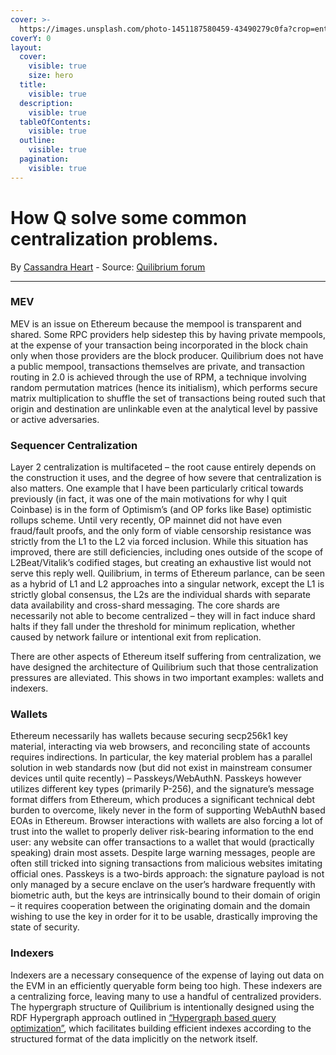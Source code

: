 ```yaml
---
cover: >-
  https://images.unsplash.com/photo-1451187580459-43490279c0fa?crop=entropy&cs=srgb&fm=jpg&ixid=M3wxOTcwMjR8MHwxfHNlYXJjaHwyfHxuZXR3b3JrfGVufDB8fHx8MTcxODcxNDEwNHww&ixlib=rb-4.0.3&q=85
coverY: 0
layout:
  cover:
    visible: true
    size: hero
  title:
    visible: true
  description:
    visible: true
  tableOfContents:
    visible: true
  outline:
    visible: true
  pagination:
    visible: true
---
```


# How Q solve some common centralization problems.

By [Cassandra Heart](https://quilibrium.discourse.group/u/cassie/summary) - Source: [Quilibrium forum](https://quilibrium.discourse.group/t/why-quilibrium-is-a-big-deal/17/4?u=lamat)

***

### **MEV**

MEV is an issue on Ethereum because the mempool is transparent and shared. Some RPC providers help sidestep this by having private mempools, at the expense of your transaction being incorporated in the block chain only when those providers are the block producer. Quilibrium does not have a public mempool, transactions themselves are private, and transaction routing in 2.0 is achieved through the use of RPM, a technique involving random permutation matrices (hence its initialism), which performs secure matrix multiplication to shuffle the set of transactions being routed such that origin and destination are unlinkable even at the analytical level by passive or active adversaries.

### **Sequencer Centralization**

Layer 2 centralization is multifaceted – the root cause entirely depends on the construction it uses, and the degree of how severe that centralization is also matters. One example that I have been particularly critical towards previously (in fact, it was one of the main motivations for why I quit Coinbase) is in the form of Optimism’s (and OP forks like Base) optimistic rollups scheme. Until very recently, OP mainnet did not have even fraud/fault proofs, and the only form of viable censorship resistance was strictly from the L1 to the L2 via forced inclusion. While this situation has improved, there are still deficiencies, including ones outside of the scope of L2Beat/Vitalik’s codified stages, but creating an exhaustive list would not serve this reply well. Quilibrium, in terms of Ethereum parlance, can be seen as a hybrid of L1 and L2 approaches into a singular network, except the L1 is strictly global consensus, the L2s are the individual shards with separate data availability and cross-shard messaging. The core shards are necessarily not able to become centralized – they will in fact induce shard halts if they fall under the threshold for minimum replication, whether caused by network failure or intentional exit from replication.

There are other aspects of Ethereum itself suffering from centralization, we have designed the architecture of Quilibrium such that those centralization pressures are alleviated. This shows in two important examples: wallets and indexers.

### **Wallets**

Ethereum necessarily has wallets because securing secp256k1 key material, interacting via web browsers, and reconciling state of accounts requires indirections. In particular, the key material problem has a parallel solution in web standards now (but did not exist in mainstream consumer devices until quite recently) – Passkeys/WebAuthN. Passkeys however utilizes different key types (primarily P-256), and the signature’s message format differs from Ethereum, which produces a significant technical debt burden to overcome, likely never in the form of supporting WebAuthN based EOAs in Ethereum. Browser interactions with wallets are also forcing a lot of trust into the wallet to properly deliver risk-bearing information to the end user: any website can offer transactions to a wallet that would (practically speaking) drain most assets. Despite large warning messages, people are often still tricked into signing transactions from malicious websites imitating official ones. Passkeys is a two-birds approach: the signature payload is not only managed by a secure enclave on the user’s hardware frequently with biometric auth, but the keys are intrinsically bound to their domain of origin – it requires cooperation between the originating domain and the domain wishing to use the key in order for it to be usable, drastically improving the state of security.

### **Indexers**

Indexers are a necessary consequence of the expense of laying out data on the EVM in an efficiently queryable form being too high. These indexers are a centralizing force, leaving many to use a handful of centralized providers. The hypergraph structure of Quilibrium is intentionally designed using the RDF Hypergraph approach outlined in [“Hypergraph based query optimization”](https://ieeexplore.ieee.org/document/7218100), which facilitates building efficient indexes according to the structured format of the data implicitly on the network itself.
